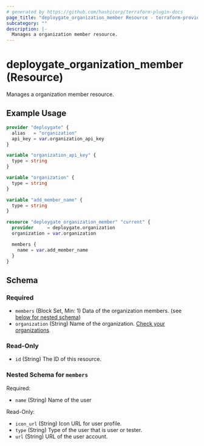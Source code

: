 ```yaml
---
# generated by https://github.com/hashicorp/terraform-plugin-docs
page_title: "deploygate_organization_member Resource - terraform-provider-deploygate"
subcategory: ""
description: |-
  Manages a organization member resource.
---
```


# deploygate_organization_member (Resource)

Manages a organization member resource.

## Example Usage

```terraform
provider "deploygate" {
  alias   = "organization"
  api_key = var.organization_api_key
}

variable "organization_api_key" {
  type = string
}

variable "organization" {
  type = string
}

variable "add_member_name" {
  type = string
}

resource "deploygate_organization_member" "current" {
  provider     = deploygate.organization
  organization = var.organization

  members {
    name = var.add_member_name
  }
}
```

<!-- schema generated by tfplugindocs -->
## Schema

### Required

- `members` (Block Set, Min: 1) Data of the organization members. (see [below for nested schema](#nestedblock--members))
- `organization` (String) Name of the organization. [Check your organizations](https://deploygate.com/organizations)

### Read-Only

- `id` (String) The ID of this resource.

<a id="nestedblock--members"></a>
### Nested Schema for `members`

Required:

- `name` (String) Name of the user

Read-Only:

- `icon_url` (String) Icon URL for user profile.
- `type` (String) Type of the user that is user or tester.
- `url` (String) URL of the user account.


